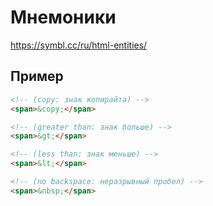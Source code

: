 # Мнемоники

https://symbl.cc/ru/html-entities/

## Пример

```html
<!-- (copy: знак копирайта) -->
<span>&copy;</span>

<!-- (greater than: знак больше) -->
<span>&gt;</span>

<!-- (less than: знак меньше) -->
<span>&lt;</span>

<!-- (no backspace: неразрывный пробел) -->
<span>&nbsp;</span>
```
